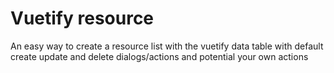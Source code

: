 # Vuetify resource

An easy way to create a resource list with the vuetify data table with default create  update and delete dialogs/actions and potential your own actions
